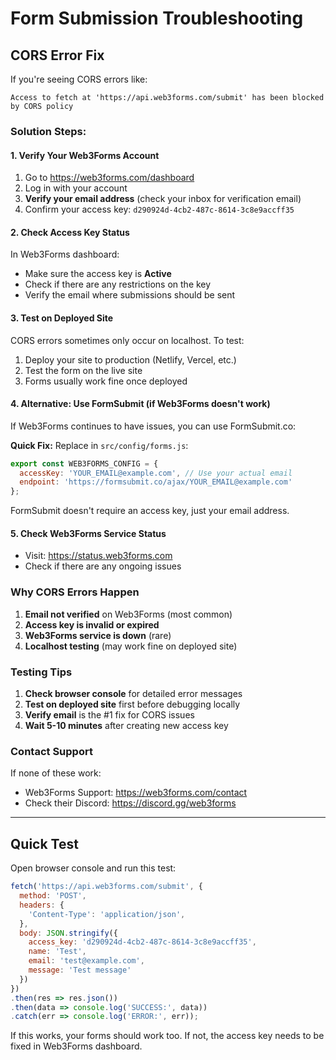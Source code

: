# Form Submission Troubleshooting

## CORS Error Fix

If you're seeing CORS errors like:
```
Access to fetch at 'https://api.web3forms.com/submit' has been blocked by CORS policy
```

### Solution Steps:

#### 1. Verify Your Web3Forms Account

1. Go to https://web3forms.com/dashboard
2. Log in with your account
3. **Verify your email address** (check your inbox for verification email)
4. Confirm your access key: `d290924d-4cb2-487c-8614-3c8e9accff35`

#### 2. Check Access Key Status

In Web3Forms dashboard:
- Make sure the access key is **Active**
- Check if there are any restrictions on the key
- Verify the email where submissions should be sent

#### 3. Test on Deployed Site

CORS errors sometimes only occur on localhost. To test:
1. Deploy your site to production (Netlify, Vercel, etc.)
2. Test the form on the live site
3. Forms usually work fine once deployed

#### 4. Alternative: Use FormSubmit (if Web3Forms doesn't work)

If Web3Forms continues to have issues, you can use FormSubmit.co:

**Quick Fix:**
Replace in `src/config/forms.js`:
```javascript
export const WEB3FORMS_CONFIG = {
  accessKey: 'YOUR_EMAIL@example.com', // Use your actual email
  endpoint: 'https://formsubmit.co/ajax/YOUR_EMAIL@example.com'
};
```

FormSubmit doesn't require an access key, just your email address.

#### 5. Check Web3Forms Service Status

- Visit: https://status.web3forms.com
- Check if there are any ongoing issues

### Why CORS Errors Happen

1. **Email not verified** on Web3Forms (most common)
2. **Access key is invalid or expired**
3. **Web3Forms service is down** (rare)
4. **Localhost testing** (may work fine on deployed site)

### Testing Tips

1. **Check browser console** for detailed error messages
2. **Test on deployed site** first before debugging locally
3. **Verify email** is the #1 fix for CORS issues
4. **Wait 5-10 minutes** after creating new access key

### Contact Support

If none of these work:
- Web3Forms Support: https://web3forms.com/contact
- Check their Discord: https://discord.gg/web3forms

---

## Quick Test

Open browser console and run this test:

```javascript
fetch('https://api.web3forms.com/submit', {
  method: 'POST',
  headers: {
    'Content-Type': 'application/json',
  },
  body: JSON.stringify({
    access_key: 'd290924d-4cb2-487c-8614-3c8e9accff35',
    name: 'Test',
    email: 'test@example.com',
    message: 'Test message'
  })
})
.then(res => res.json())
.then(data => console.log('SUCCESS:', data))
.catch(err => console.log('ERROR:', err));
```

If this works, your forms should work too. If not, the access key needs to be fixed in Web3Forms dashboard.
